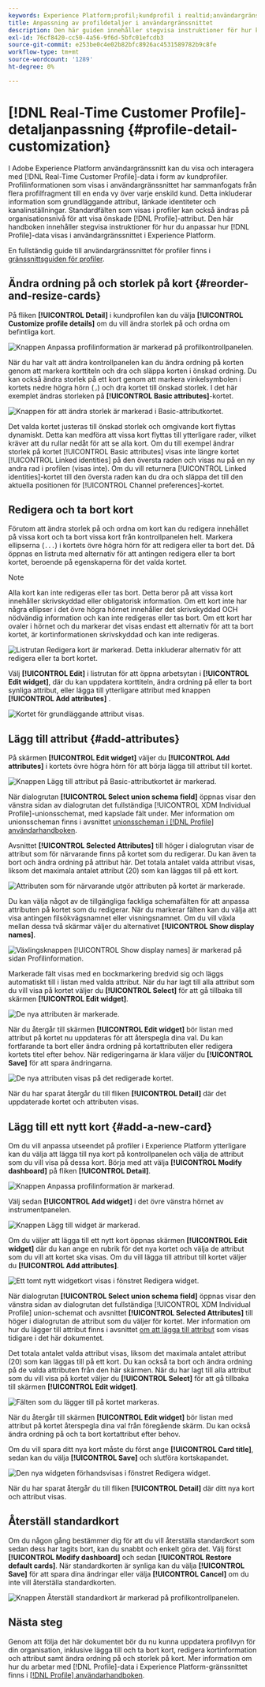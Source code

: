 ```yaml
---
keywords: Experience Platform;profil;kundprofil i realtid;användargränssnitt;anpassning;profilinformation;information
title: Anpassning av profildetaljer i användargränssnittet
description: Den här guiden innehåller stegvisa instruktioner för hur kundprofildata i realtid visas i Adobe Experience Platform användargränssnitt.
exl-id: 76cf8420-cc50-4a56-9f6d-5bfc01efcdb3
source-git-commit: e253be0c4e02b82bfc8926ac4531589782b9c8fe
workflow-type: tm+mt
source-wordcount: '1289'
ht-degree: 0%

---
```


# [!DNL Real-Time Customer Profile]-detaljanpassning {#profile-detail-customization}

I Adobe Experience Platform användargränssnitt kan du visa och interagera med [!DNL Real-Time Customer Profile]-data i form av kundprofiler. Profilinformationen som visas i användargränssnittet har sammanfogats från flera profilfragment till en enda vy över varje enskild kund. Detta inkluderar information som grundläggande attribut, länkade identiteter och kanalinställningar. Standardfälten som visas i profiler kan också ändras på organisationsnivå för att visa önskade [!DNL Profile]-attribut. Den här handboken innehåller stegvisa instruktioner för hur du anpassar hur [!DNL Profile]-data visas i användargränssnittet i Experience Platform.

En fullständig guide till användargränssnittet för profiler finns i [gränssnittsguiden för profiler](user-guide.md).

## Ändra ordning på och storlek på kort {#reorder-and-resize-cards}

På fliken **[!UICONTROL Detail]** i kundprofilen kan du välja **[!UICONTROL Customize profile details]** om du vill ändra storlek på och ordna om befintliga kort.

![Knappen Anpassa profilinformation är markerad på profilkontrollpanelen.](../images/profile-customization/customize-profile-details.png)

När du har valt att ändra kontrollpanelen kan du ändra ordning på korten genom att markera korttiteln och dra och släppa korten i önskad ordning. Du kan också ändra storlek på ett kort genom att markera vinkelsymbolen i kortets nedre högra hörn (`⌟`) och dra kortet till önskad storlek. I det här exemplet ändras storleken på **[!UICONTROL Basic attributes]**-kortet.

![Knappen för att ändra storlek är markerad i Basic-attributkortet.](../images/profile-customization/resize.png)

Det valda kortet justeras till önskad storlek och omgivande kort flyttas dynamiskt. Detta kan medföra att vissa kort flyttas till ytterligare rader, vilket kräver att du rullar nedåt för att se alla kort. Om du till exempel ändrar storlek på kortet [!UICONTROL Basic attributes] visas inte längre kortet [!UICONTROL Linked identities] på den översta raden och visas nu på en ny andra rad i profilen (visas inte). Om du vill returnera [!UICONTROL Linked identities]-kortet till den översta raden kan du dra och släppa det till den aktuella positionen för [!UICONTROL Channel preferences]-kortet.

## Redigera och ta bort kort

Förutom att ändra storlek på och ordna om kort kan du redigera innehållet på vissa kort och ta bort vissa kort från kontrollpanelen helt. Markera ellipserna (`...`) i kortets övre högra hörn för att redigera eller ta bort det. Då öppnas en listruta med alternativ för att antingen redigera eller ta bort kortet, beroende på egenskaperna för det valda kortet.

>[!NOTE]
>
>Alla kort kan inte redigeras eller tas bort. Detta beror på att vissa kort innehåller skrivskyddad eller obligatorisk information. Om ett kort inte har några ellipser i det övre högra hörnet innehåller det skrivskyddad OCH nödvändig information och kan inte redigeras eller tas bort. Om ett kort har ovaler i hörnet och du markerar det visas endast ett alternativ för att ta bort kortet, är kortinformationen skrivskyddad och kan inte redigeras.

![Listrutan Redigera kort är markerad. Detta inkluderar alternativ för att redigera eller ta bort kortet.](../images/profile-customization/edit-card.png)

Välj **[!UICONTROL Edit]** i listrutan för att öppna arbetsytan i **[!UICONTROL Edit widget]**, där du kan uppdatera korttiteln, ändra ordning på eller ta bort synliga attribut, eller lägga till ytterligare attribut med knappen **[!UICONTROL Add attributes]** .

![Kortet för grundläggande attribut visas.](../images/profile-customization/basic-attributes.png)

## Lägg till attribut {#add-attributes}

På skärmen **[!UICONTROL Edit widget]** väljer du **[!UICONTROL Add attributes]** i kortets övre högra hörn för att börja lägga till attribut till kortet.

![Knappen Lägg till attribut på Basic-attributkortet är markerad.](../images/profile-customization/add-attributes.png)

När dialogrutan **[!UICONTROL Select union schema field]** öppnas visar den vänstra sidan av dialogrutan det fullständiga [!UICONTROL XDM Individual Profile]-unionsschemat, med kapslade fält under. Mer information om unionsscheman finns i avsnittet [unionsscheman i  [!DNL Profile] användarhandboken](user-guide.md#union-schema).

Avsnittet **[!UICONTROL Selected Attributes]** till höger i dialogrutan visar de attribut som för närvarande finns på kortet som du redigerar. Du kan även ta bort och ändra ordning på attribut här. Det totala antalet valda attribut visas, liksom det maximala antalet attribut (20) som kan läggas till på ett kort.

![Attributen som för närvarande utgör attributen på kortet är markerade.](../images/profile-customization/select-before.png)

Du kan välja något av de tillgängliga fackliga schemafälten för att anpassa attributen på kortet som du redigerar. När du markerar fälten kan du välja att visa antingen filsökvägsnamnet eller visningsnamnet. Om du vill växla mellan dessa två skärmar väljer du alternativet **[!UICONTROL Show display names]**.

![Växlingsknappen [!UICONTROL Show display names] är markerad på sidan Profilinformation.](../images/profile-customization/show-display-names.png)

Markerade fält visas med en bockmarkering bredvid sig och läggs automatiskt till i listan med valda attribut. När du har lagt till alla attribut som du vill visa på kortet väljer du **[!UICONTROL Select]** för att gå tillbaka till skärmen **[!UICONTROL Edit widget]**.

![De nya attributen är markerade.](../images/profile-customization/select-after.png)

När du återgår till skärmen **[!UICONTROL Edit widget]** bör listan med attribut på kortet nu uppdateras för att återspegla dina val. Du kan fortfarande ta bort eller ändra ordning på kortattributen eller redigera kortets titel efter behov. När redigeringarna är klara väljer du **[!UICONTROL Save]** för att spara ändringarna.

![De nya attributen visas på det redigerade kortet.](../images/profile-customization/new-attributes.png)

När du har sparat återgår du till fliken **[!UICONTROL Detail]** där det uppdaterade kortet och attributen visas.

## Lägg till ett nytt kort {#add-a-new-card}

Om du vill anpassa utseendet på profiler i Experience Platform ytterligare kan du välja att lägga till nya kort på kontrollpanelen och välja de attribut som du vill visa på dessa kort. Börja med att välja **[!UICONTROL Modify dashboard]** på fliken **[!UICONTROL Detail]**.

![Knappen Anpassa profilinformation är markerad.](../images/profile-customization/customize-profile-details.png)

Välj sedan **[!UICONTROL Add widget]** i det övre vänstra hörnet av instrumentpanelen.

![Knappen Lägg till widget är markerad.](../images/profile-customization/add-widget.png)

Om du väljer att lägga till ett nytt kort öppnas skärmen **[!UICONTROL Edit widget]** där du kan ange en rubrik för det nya kortet och välja de attribut som du vill att kortet ska visas. Om du vill lägga till attribut till kortet väljer du **[!UICONTROL Add attributes]**.

![Ett tomt nytt widgetkort visas i fönstret Redigera widget.](../images/profile-customization/edit-widget.png)

När dialogrutan **[!UICONTROL Select union schema field]** öppnas visar den vänstra sidan av dialogrutan det fullständiga [!UICONTROL XDM Individual Profile] union-schemat och avsnittet **[!UICONTROL Selected Attributes]** till höger i dialogrutan de attribut som du väljer för kortet. Mer information om hur du lägger till attribut finns i avsnittet [om att lägga till attribut](#add-attributes) som visas tidigare i det här dokumentet.

Det totala antalet valda attribut visas, liksom det maximala antalet attribut (20) som kan läggas till på ett kort. Du kan också ta bort och ändra ordning på de valda attributen från den här skärmen. När du har lagt till alla attribut som du vill visa på kortet väljer du **[!UICONTROL Select]** för att gå tillbaka till skärmen **[!UICONTROL Edit widget]**.

![Fälten som du lägger till på kortet markeras.](../images/profile-customization/add-widget-attributes.png)

När du återgår till skärmen **[!UICONTROL Edit widget]** bör listan med attribut på kortet återspegla dina val från föregående skärm. Du kan också ändra ordning på och ta bort kortattribut efter behov.

Om du vill spara ditt nya kort måste du först ange **[!UICONTROL Card title]**, sedan kan du välja **[!UICONTROL Save]** och slutföra kortskapandet.

![Den nya widgeten förhandsvisas i fönstret Redigera widget.](../images/profile-customization/new-widget.png)

När du har sparat återgår du till fliken **[!UICONTROL Detail]** där ditt nya kort och attribut visas.

## Återställ standardkort

Om du någon gång bestämmer dig för att du vill återställa standardkort som sedan dess har tagits bort, kan du snabbt och enkelt göra det. Välj först **[!UICONTROL Modify dashboard]** och sedan **[!UICONTROL Restore default cards]**. När standardkorten är synliga kan du välja **[!UICONTROL Save]** för att spara dina ändringar eller välja **[!UICONTROL Cancel]** om du inte vill återställa standardkorten.

![Knappen Återställ standardkort är markerad på profilkontrollpanelen.](../images/profile-customization/restore-default.png)

## Nästa steg

Genom att följa det här dokumentet bör du nu kunna uppdatera profilvyn för din organisation, inklusive lägga till och ta bort kort, redigera kortinformation och attribut samt ändra ordning på och storlek på kort. Mer information om hur du arbetar med [!DNL Profile]-data i Experience Platform-gränssnittet finns i [[!DNL Profile] användarhandboken](user-guide.md).
